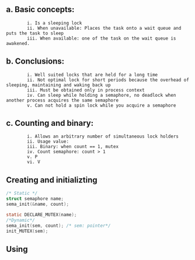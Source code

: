 ##  a. Basic concepts: ##
			i. Is a sleeping lock
			ii. When unavailable: Places the task onto a wait queue and puts the task to sleep
			iii. When available: one of the task on the wait queue is awakened.
##		b. Conclusions:
			i. Well suited locks that are held for a long time
			ii. Not optimal lock for short periods because the overhead of sleeping, maintaining and waking back up
			iii. Must be obtained only in process context
			iv. Can sleep while holding a semaphore, no deadlock when another process acquires the same semaphore
			v. Can not hold a spin lock while you acquire a semaphore
##		c. Counting and binary:
			i. Allows an arbitrary number of simultaneous lock holders
			ii. Usage value:
			iii. Binary: when count == 1, mutex
			iv. Count semaphore: count > 1
			v. P
			vi. V
## Creating and initializting
  ```c
  /* Static */
  struct semaphore name; 
  sema_init(&name, count); 
  
  static DECLARE_MUTEX(name);
  /*Dynamic*/
  sema_init(sem, count); /* sem: pointer*/
  init_MUTEX(sem);
  ```
  
## Using


  
